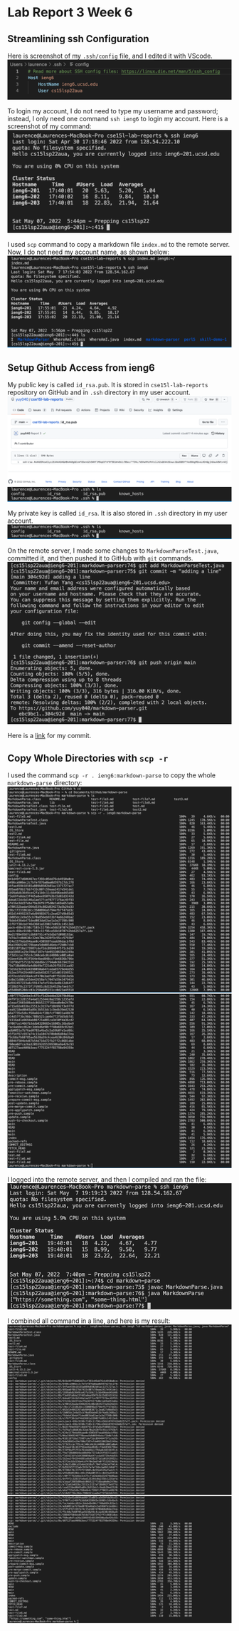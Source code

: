 # Lab Report 3 Week 6
## Streamlining ssh Configuration
Here is screenshot of my `.ssh/config` file, and I edited it with VScode.\
![Config](Config.png)

To login my account, I do not need to type my username and password; instead, I only need one command `ssh ieng6` to login my account. Here is a screenshot of my command:\
![Login](Login.png)

I used `scp` command to copy a markdown file `index.md` to the remote server. Now, I do not need my account name, as shown below:\
![Copy](Copy.png)

## Setup Github Access from ieng6
My public key is called `id_rsa.pub`. It is stored in `cse15l-lab-reports` repository on GitHub and in `.ssh` directory in my user account.\
![GithubKey](GithubKey.png)
![UserAccount](UserAccount.png)

My private key is called `id_rsa`. It is also stored in `.ssh` directory in my user account.\
![UserAccount](UserAccount.png)

On the remote server, I made some changes to `MarkdownParseTest.java`, committed it, and then pushed it to GitHub with `git` commands.
![CommitAndPush](CommitAndPush.png)

Here is a [link](https://github.com/yuy040/markdown-parser/commit/304c92db39700e15cd79eba9b6fbcfb4eb1bf085) for my commit.

## Copy Whole Directories with `scp -r`
I used the command `scp -r . ieng6:markdown-parse` to copy the whole `markdown-parse` directory:
![Dir1](Dir1.png)
![Dir2](Dir2.png)

I logged into the remote server, and then I compiled and ran the file:
![Running](Running.png)

I combined all command in a line, and here is my result:
![Combine1](Combine1.png)
![Combine2](Combine2.png)